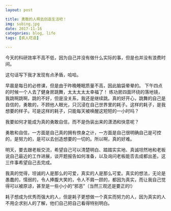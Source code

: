 ```yaml
---
layout: post

title: 勇敢的人啊去创造生活吧！
img: subing.jpg
date: 2017-11-16
categories: blog, life
tags: [疯人呓语]

---
```



今天的科研效率不高不低，因为自己并没有做什么实际的事，但是也并没有浪费时间。

这句话写下我才发现有点矛盾，哈哈。

早晨是每日的必修课，但是由于昨晚睡眠质量不高，因此脑袋晕晕的。
下午四点的时候一个人去了健身房跳舞，太太太太太幸福了！
练功房四面环绕的落地镜，我跳啊跳啊，跳的不好，但是没关系，我还是继续跳。真的好开心，跳舞的自己是自信的，勇敢的，不顾他人眼光，只沉浸在自己世界里的耗子。这样的耗子，是我想要的样子。可是这样的耗子，只能每天被唤醒这短短的一小时吗？

我要如何才能成为真的勇敢自信，而不是伪装出来的潇洒和快意呢？

勇敢和自信，一方面是自己真的拥有傍身之计，一方面是自己很明确自己是可控的，是努力的，是可以去创造想要的一切的。所以啊，真的好难。

明天，要去跟老板交流，希望自己可以清楚明白、踏踏实实地、真诚坦然地和老板说自己最近的工作进展，谈开题报告如何准备，以及询问老板能否去成都出差。这三件事希望自己去完成。

我真的觉得，坦诚的人是那么的可爱，真实的人是那么可爱。真实的想法，无论是愚蠢的，懦弱的，令人捧腹大笑的，令人不屑一顾的，都因为真实，而让我自己觉得可以被原谅，甚至是一些小小的“邪恶”（当然三观还是要正的!）

耗子想成为优秀而强大的人，但是耗子更想做一个真实而努力的人，因为真实的人不用企求别人的了解，他们自己把自己看得特别明白。